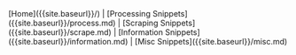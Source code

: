 <nav>
    [Home]({{site.baseurl}}/) | [Processing Snippets]({{site.baseurl}}/process.md) | [Scraping Snippets]({{site.baseurl}}/scrape.md) | [Information Snippets]({{site.baseurl}}/information.md) | [Misc Snippets]({{site.baseurl}}/misc.md)
</nav>